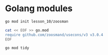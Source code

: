 # Golang modules

~~~ bash
go mod init lesson_10/zoosman
~~~

~~~ bash
cat << EOF >> go.mod
require github.com/zoosmand/usecons/v3 v3.0.4
EOF
~~~

~~~ bash
go mod tidy
~~~
